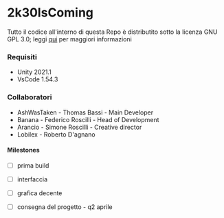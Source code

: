 # 2k30IsComing
Tutto il codice all'interno di questa Repo è distributito sotto la licenza GNU GPL 3.0; leggi [qui](https://github.com/NotLugozzi/2k30IsComing/blob/main/LICENSE) per maggiori informazioni
### Requisiti
- Unity 2021.1
- VsCode 1.54.3
 
### Collaboratori
- AshWasTaken - Thomas Bassi - Main Developer
- Banana - Federico Roscilli - Head of Development
- Arancio - Simone Roscilli - Creative director
- Lobilex - Roberto D'agnano

#### Milestones
- [ ] prima build
- [ ] interfaccia
- [ ] grafica decente
- [ ] consegna del progetto - q2 aprile

